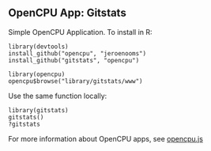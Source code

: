 OpenCPU App: Gitstats
---------------------

Simple OpenCPU Application. To install in R:

    library(devtools)
    install_github("opencpu", "jeroenooms")
    install_github("gitstats", "opencpu")

    library(opencpu)
    opencpu$browse("library/gitstats/www")

Use the same function locally:

    library(gitstats)
    gitstats()
    ?gitstats

For more information about OpenCPU apps, see [opencpu.js](https://github.com/jeroenooms/opencpu.js#readme)
